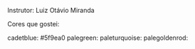 Instrutor: Luiz Otávio Miranda

Cores que gostei:

cadetblue: #5f9ea0
palegreen:
paleturquoise:
palegoldenrod: